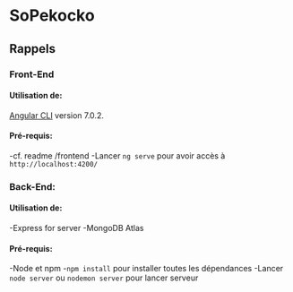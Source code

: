 # SoPekocko

## Rappels

### Front-End

#### Utilisation de:
[Angular CLI](https://github.com/angular/angular-cli) version 7.0.2. 

#### Pré-requis:
-cf. readme /frontend 
-Lancer `ng serve` pour avoir accès à `http://localhost:4200/`

### Back-End:

#### Utilisation de:
-Express for server
-MongoDB Atlas

#### Pré-requis:
-Node et npm
-`npm install` pour installer toutes les dépendances
-Lancer `node server` ou `nodemon server` pour lancer serveur 
